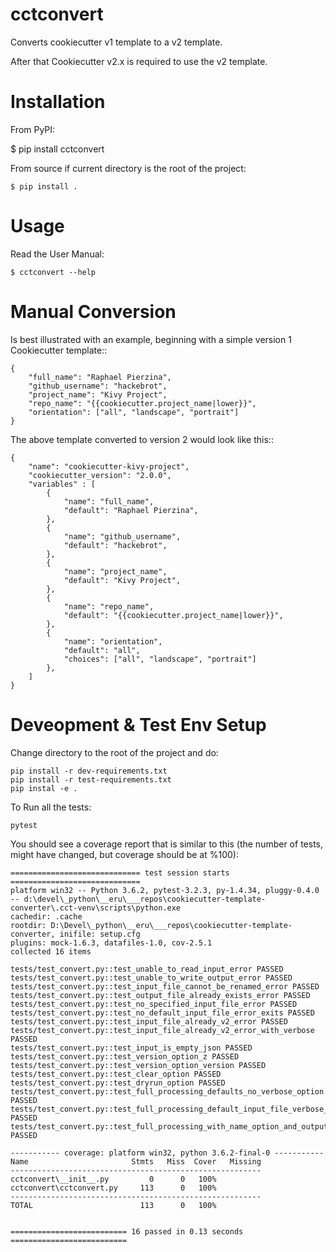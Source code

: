 # cctconvert #

Converts cookiecutter v1 template to a v2 template.

After that Cookiecutter v2.x is required to use the v2 template.


# Installation #

From PyPI:

   $ pip install cctconvert

From source if current directory is the root of the project:

    $ pip install .


# Usage #

Read the User Manual:

    $ cctconvert --help
                                            
# Manual Conversion # 

Is best illustrated with an example, beginning with a simple version 1 Cookiecutter template::
	
	{
	    "full_name": "Raphael Pierzina",
	    "github_username": "hackebrot",
	    "project_name": "Kivy Project",
	    "repo_name": "{{cookiecutter.project_name|lower}}",
	    "orientation": ["all", "landscape", "portrait"]
	}

The above template converted to version 2 would look like this::
	
	{
	    "name": "cookiecutter-kivy-project",
	    "cookiecutter_version": "2.0.0",
	    "variables" : [
	        {
	            "name": "full_name",
	            "default": "Raphael Pierzina",
	        },
	        {
	            "name": "github_username",
	            "default": "hackebrot",
	        },
	        {
	            "name": "project_name",
	            "default": "Kivy Project",
	        },
	        {
	            "name": "repo_name",
	            "default": "{{cookiecutter.project_name|lower}}",
	        },
	        {
	            "name": "orientation",
	            "default": "all",
	            "choices": ["all", "landscape", "portrait"]
	        },
	    ]
	}

#  Deveopment & Test Env Setup #

Change directory to the root of the project and do:

	pip install -r dev-requirements.txt
	pip install -r test-requirements.txt
	pip instal -e .

To Run all the tests:

	pytest

You should see a coverage report that is similar to this (the number of tests, might have changed,
but coverage should be at %100):
	
	============================= test session starts =============================
	platform win32 -- Python 3.6.2, pytest-3.2.3, py-1.4.34, pluggy-0.4.0 -- d:\devel\_python\__eru\___repos\cookiecutter-template-converter\.cct-venv\scripts\python.exe
	cachedir: .cache
	rootdir: D:\Devel\_python\__eru\___repos\cookiecutter-template-converter, inifile: setup.cfg
	plugins: mock-1.6.3, datafiles-1.0, cov-2.5.1
	collected 16 items
	
	tests/test_convert.py::test_unable_to_read_input_error PASSED
	tests/test_convert.py::test_unable_to_write_output_error PASSED
	tests/test_convert.py::test_input_file_cannot_be_renamed_error PASSED
	tests/test_convert.py::test_output_file_already_exists_error PASSED
	tests/test_convert.py::test_no_specified_input_file_error PASSED
	tests/test_convert.py::test_no_default_input_file_error_exits PASSED
	tests/test_convert.py::test_input_file_already_v2_error PASSED
	tests/test_convert.py::test_input_file_already_v2_error_with_verbose PASSED
	tests/test_convert.py::test_input_is_empty_json PASSED
	tests/test_convert.py::test_version_option_z PASSED
	tests/test_convert.py::test_version_option_version PASSED
	tests/test_convert.py::test_clear_option PASSED
	tests/test_convert.py::test_dryrun_option PASSED
	tests/test_convert.py::test_full_processing_defaults_no_verbose_option PASSED
	tests/test_convert.py::test_full_processing_default_input_file_verbose_option PASSED
	tests/test_convert.py::test_full_processing_with_name_option_and_output_option PASSED
	
	----------- coverage: platform win32, python 3.6.2-final-0 -----------
	Name                       Stmts   Miss  Cover   Missing
	--------------------------------------------------------
	cctconvert\__init__.py         0      0   100%
	cctconvert\cctconvert.py     113      0   100%
	--------------------------------------------------------
	TOTAL                        113      0   100%
	
	
	========================== 16 passed in 0.13 seconds ==========================
